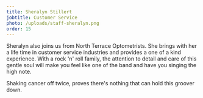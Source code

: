 ```yaml
---
title: Sheralyn Stillert
jobtitle: Customer Service
photo: /uploads/staff-sheralyn.png
order: 15
---
```


Sheralyn also joins us from North Terrace Optometrists. She brings with her a life time in customer service industries and provides a one of a kind experience. With a rock 'n' roll family, the attention to detail and care of this gentle soul will make you feel like one of the band and have you singing the high note.

Shaking cancer off twice, proves there's nothing that can hold this groover down.
